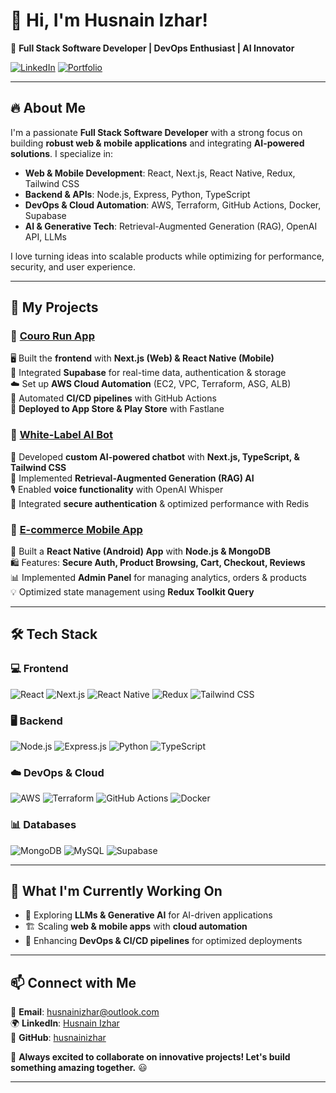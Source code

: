 # 👋 Hi, I'm Husnain Izhar!

🚀 **Full Stack Software Developer | DevOps Enthusiast | AI Innovator**

[![LinkedIn](https://img.shields.io/badge/LinkedIn-Husnain%20Izhar-blue?style=flat-square&logo=linkedin)](https://www.linkedin.com/in/husnainizhar/)
[![Portfolio](https://img.shields.io/badge/Portfolio-Visit-green?style=flat-square&logo=github)](https://github.com/husnainizhar)

---

## 🔥 About Me

I'm a passionate **Full Stack Software Developer** with a strong focus on building **robust web & mobile applications** and integrating **AI-powered solutions**. I specialize in:

- **Web & Mobile Development**: React, Next.js, React Native, Redux, Tailwind CSS
- **Backend & APIs**: Node.js, Express, Python, TypeScript
- **DevOps & Cloud Automation**: AWS, Terraform, GitHub Actions, Docker, Supabase
- **AI & Generative Tech**: Retrieval-Augmented Generation (RAG), OpenAI API, LLMs

I love turning ideas into scalable products while optimizing for performance, security, and user experience.

---

## 🚀 My Projects

### 🔹 [Couro Run App](#)
🖥️ Built the **frontend** with **Next.js (Web) & React Native (Mobile)**  
🔗 Integrated **Supabase** for real-time data, authentication & storage  
☁️ Set up **AWS Cloud Automation** (EC2, VPC, Terraform, ASG, ALB)  
🚀 Automated **CI/CD pipelines** with GitHub Actions  
📱 **Deployed to App Store & Play Store** with Fastlane  

### 🔹 [White-Label AI Bot](#)
🤖 Developed **custom AI-powered chatbot** with **Next.js, TypeScript, & Tailwind CSS**  
📌 Implemented **Retrieval-Augmented Generation (RAG) AI**  
🎙️ Enabled **voice functionality** with OpenAI Whisper  
🔐 Integrated **secure authentication** & optimized performance with Redis  

### 🔹 [E-commerce Mobile App](#)
📱 Built a **React Native (Android) App** with **Node.js & MongoDB**  
🛍️ Features: **Secure Auth, Product Browsing, Cart, Checkout, Reviews**  
📊 Implemented **Admin Panel** for managing analytics, orders & products  
💡 Optimized state management using **Redux Toolkit Query**  

---

## 🛠️ Tech Stack

### **💻 Frontend**
![React](https://img.shields.io/badge/React-20232A?style=flat-square&logo=react)
![Next.js](https://img.shields.io/badge/Next.js-black?style=flat-square&logo=next.js)
![React Native](https://img.shields.io/badge/React%20Native-20232A?style=flat-square&logo=react)
![Redux](https://img.shields.io/badge/Redux-764ABC?style=flat-square&logo=redux)
![Tailwind CSS](https://img.shields.io/badge/TailwindCSS-38B2AC?style=flat-square&logo=tailwind-css)

### **🖥️ Backend**
![Node.js](https://img.shields.io/badge/Node.js-339933?style=flat-square&logo=node.js)
![Express.js](https://img.shields.io/badge/Express.js-000000?style=flat-square&logo=express)
![Python](https://img.shields.io/badge/Python-3776AB?style=flat-square&logo=python)
![TypeScript](https://img.shields.io/badge/TypeScript-007ACC?style=flat-square&logo=typescript)

### **☁️ DevOps & Cloud**
![AWS](https://img.shields.io/badge/AWS-FF9900?style=flat-square&logo=amazon-aws)
![Terraform](https://img.shields.io/badge/Terraform-623CE4?style=flat-square&logo=terraform)
![GitHub Actions](https://img.shields.io/badge/GitHub_Actions-2088FF?style=flat-square&logo=github-actions)
![Docker](https://img.shields.io/badge/Docker-2496ED?style=flat-square&logo=docker)

### **📊 Databases**
![MongoDB](https://img.shields.io/badge/MongoDB-47A248?style=flat-square&logo=mongodb)
![MySQL](https://img.shields.io/badge/MySQL-4479A1?style=flat-square&logo=mysql)
![Supabase](https://img.shields.io/badge/Supabase-3ECF8E?style=flat-square&logo=supabase)

---

## 🎯 What I'm Currently Working On

- 🌟 Exploring **LLMs & Generative AI** for AI-driven applications
- 🏗️ Scaling **web & mobile apps** with **cloud automation**
- 📡 Enhancing **DevOps & CI/CD pipelines** for optimized deployments

---

## 📫 Connect with Me

📧 **Email**: husnainizhar@outlook.com  
🌍 **LinkedIn**: [Husnain Izhar](https://www.linkedin.com/in/husnainizhar/)  
📂 **GitHub**: [husnainizhar](https://github.com/husnainizhar)

🚀 **Always excited to collaborate on innovative projects! Let's build something amazing together.** 😃

---

